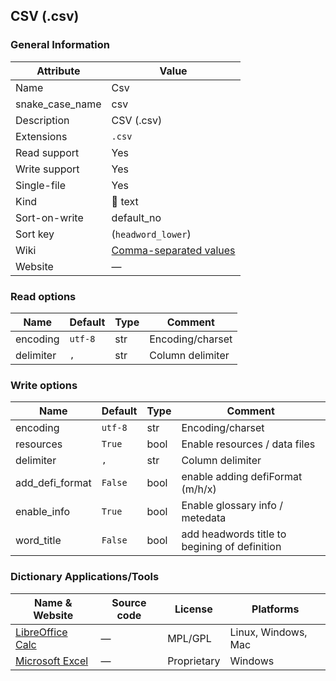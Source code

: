 ## CSV (.csv)

### General Information

| Attribute       | Value                                                                          |
| --------------- | ------------------------------------------------------------------------------ |
| Name            | Csv                                                                            |
| snake_case_name | csv                                                                            |
| Description     | CSV (.csv)                                                                     |
| Extensions      | `.csv`                                                                         |
| Read support    | Yes                                                                            |
| Write support   | Yes                                                                            |
| Single-file     | Yes                                                                            |
| Kind            | 📝 text                                                                         |
| Sort-on-write   | default_no                                                                     |
| Sort key        | (`headword_lower`)                                                             |
| Wiki            | [Comma-separated values](https://en.wikipedia.org/wiki/Comma-separated_values) |
| Website         | ―                                                                              |

### Read options

| Name      | Default | Type | Comment          |
| --------- | ------- | ---- | ---------------- |
| encoding  | `utf-8` | str  | Encoding/charset |
| delimiter | `,`     | str  | Column delimiter |

### Write options

| Name            | Default | Type | Comment                                       |
| --------------- | ------- | ---- | --------------------------------------------- |
| encoding        | `utf-8` | str  | Encoding/charset                              |
| resources       | `True`  | bool | Enable resources / data files                 |
| delimiter       | `,`     | str  | Column delimiter                              |
| add_defi_format | `False` | bool | enable adding defiFormat (m/h/x)              |
| enable_info     | `True`  | bool | Enable glossary info / metedata               |
| word_title      | `False` | bool | add headwords title to begining of definition |



### Dictionary Applications/Tools

| Name & Website                                                         | Source code | License     | Platforms           |
| ---------------------------------------------------------------------- | ----------- | ----------- | ------------------- |
| [LibreOffice Calc](https://www.libreoffice.org/discover/calc/)         | ―           | MPL/GPL     | Linux, Windows, Mac |
| [Microsoft Excel](https://www.microsoft.com/en-us/microsoft-365/excel) | ―           | Proprietary | Windows             |
